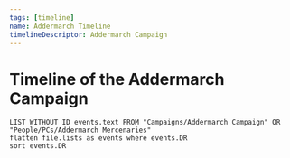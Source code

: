 ```yaml
---
tags: [timeline]
name: Addermarch Timeline
timelineDescriptor: Addermarch Campaign
---
```


# Timeline of the Addermarch Campaign

```dataview
LIST WITHOUT ID events.text FROM "Campaigns/Addermarch Campaign" OR "People/PCs/Addermarch Mercenaries" 
flatten file.lists as events where events.DR 
sort events.DR
```
